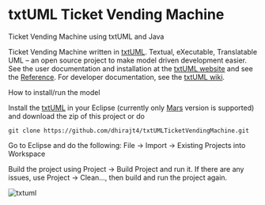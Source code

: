 # txtUML Ticket Vending Machine
Ticket Vending Machine using txtUML and Java

Ticket Vending Machine written in [txtUML](www.txtuml.inf.elte.hu). Textual, eXecutable, Translatable UML – an open source project to make model driven development easier. See the user documentation and installation at the [txtUML website](www.txtuml.inf.elte.hu) and see the [Reference](www.deva.web.elte.hu/pubwiki/doku.php?id=softtechlab2016fall:20160926). For developer documentation, see the [txtUML wiki](www.github.com/ELTE-Soft/txtUML/wiki).

How to install/run the model

Install the [txtUML](www.txtuml.inf.elte.hu) in your Eclipse (currently only [Mars](www.eclipse.org/downloads/packages/release/Mars/2) version is supported) and download the zip of this project or do

`git clone https://github.com/dhirajt4/txtUMLTicketVendingMachine.git `

Go to Eclipse and do the following: File -> Import -> Existing Projects into Workspace

Build the project using Project -> Build Project and run it. If there are any issues, use Project -> Clean..., then build and run the project again.


![txtuml](https://cloud.githubusercontent.com/assets/23024996/24729822/4a27f954-1a60-11e7-917d-44422a1fec62.JPG)
